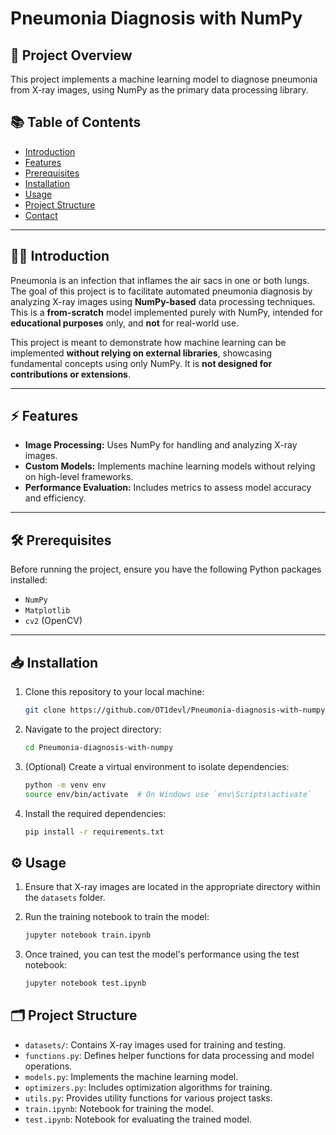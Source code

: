 # Pneumonia Diagnosis with NumPy

## 🚀 **Project Overview**
This project implements a machine learning model to diagnose pneumonia from X-ray images, using NumPy as the primary data processing library.

## 📚 **Table of Contents**
- [Introduction](#-introduction)
- [Features](#-features)
- [Prerequisites](#-prerequisites)
- [Installation](#-installation)
- [Usage](#-usage)
- [Project Structure](#-project-structure)
- [Contact](#-contact)

---

## 🧑‍⚕️ **Introduction**
Pneumonia is an infection that inflames the air sacs in one or both lungs. The goal of this project is to facilitate automated pneumonia diagnosis by analyzing X-ray images using **NumPy-based** data processing techniques. This is a **from-scratch** model implemented purely with NumPy, intended for **educational purposes** only, and **not** for real-world use.

This project is meant to demonstrate how machine learning can be implemented **without relying on external libraries**, showcasing fundamental concepts using only NumPy. It is **not designed for contributions or extensions**.

---

## ⚡ **Features**
- **Image Processing:** Uses NumPy for handling and analyzing X-ray images.  
- **Custom Models:** Implements machine learning models without relying on high-level frameworks.  
- **Performance Evaluation:** Includes metrics to assess model accuracy and efficiency.

---

## 🛠️ **Prerequisites**
Before running the project, ensure you have the following Python packages installed:

- `NumPy`  
- `Matplotlib`  
- `cv2` (OpenCV)

---

## 📥 **Installation**

1. Clone this repository to your local machine:

   ```bash
   git clone https://github.com/OT1devl/Pneumonia-diagnosis-with-numpy.git
   ```

2. Navigate to the project directory:

   ```bash
   cd Pneumonia-diagnosis-with-numpy
   ```

3. (Optional) Create a virtual environment to isolate dependencies:

   ```bash
   python -m venv env
   source env/bin/activate  # On Windows use `env\Scripts\activate`
   ```

4. Install the required dependencies:

   ```bash
   pip install -r requirements.txt
   ```

## ⚙️ Usage

1. Ensure that X-ray images are located in the appropriate directory within the `datasets` folder.  

2. Run the training notebook to train the model:

   ```bash
   jupyter notebook train.ipynb
   ```

3. Once trained, you can test the model's performance using the test notebook:

   ```bash
   jupyter notebook test.ipynb
   ```

## 🗂️ Project Structure

- `datasets/`: Contains X-ray images used for training and testing.  
- `functions.py`: Defines helper functions for data processing and model operations.  
- `models.py`: Implements the machine learning model.  
- `optimizers.py`: Includes optimization algorithms for training.  
- `utils.py`: Provides utility functions for various project tasks.  
- `train.ipynb`: Notebook for training the model.  
- `test.ipynb`: Notebook for evaluating the trained model.  
